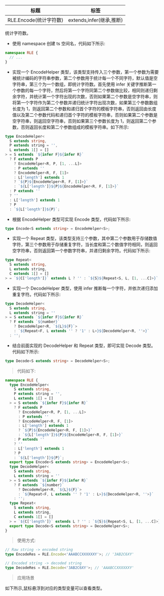 | 标题                   | 标签                     |
| ---------------------- | ------------------------ |
| RLE.Encode(统计字符数) | extends,infer(继承,推断) |

统计字符数。

- 使用 namespace 创建 ts 空间名，代码如下所示:

```ts
namespace RLE {
  // ...
}
```

- 实现一个 EncodeHelper 类型，该类型支持传入三个参数，第一个参数为需要被统计编码的字符串参数，第二个参数用于统计每一个不同字符，默认值是空字符串，第三个为一个数组，即统计字符数。首先使用 infer 关键字推断第一个参数的每一个字符，然后将第一个字符同第二个参数做比较，相同则递归剩余字符，并统计第一个字符出现的次数，否则如果第二个参数是空字符串，则将第一个字符作为第二个参数并递归统计字符出现次数，如果第三个参数数组长度为 1，则返回第二个参数和递归首个字符的模板字符串，否则返回由长度值以及第二个参数代码和递归首个字符的模板字符串，否则如果第二个参数是空字符串，则返回空字符串，否则如果第三个参数长度为 1，则返回第二个参数，否则返回长度和第二个参数组成的模板字符串。如下所示:

```ts
type EncodeHelper<
  S extends string,
  P extends string = '',
  L extends 1[] = []
> = S extends `${infer F}${infer R}`
  ? F extends P
    ? EncodeHelper<R, P, [1, ...L]>
    : P extends ''
    ? EncodeHelper<R, F, [1]>
    : L['length'] extends 1
    ? `${P}${EncodeHelper<R, F, [1]>}`
    : `${L['length']}${P}${EncodeHelper<R, F, [1]>}`
  : P extends ''
  ? ''
  : L['length'] extends 1
  ? P
  : `${L['length']}${P}`;
```

- 根据 EncodeHelper 类型可实现 Encode 类型，代码如下所示:

```ts
type Encode<S extends string> = EncodeHelper<S>;
```

- 实现一个 Repeat 类型，该类型支持三个参数，其中第二个参数用于存储数值字符，第三个参数用于存储重复字符，当长度和第二个数值字符相同，则返回空字符串，否则返回第一个参数字符串，并递归剩余字符。代码如下所示:

```ts
type Repeat<
  S extends string,
  L extends string,
  C extends 1[] = []
> = `${C['length']}` extends L ? '' : `${S}${Repeat<S, L, [1, ...C]>}`;
```

- 实现一个 DecodeHelper 类型，使用 infer 推断每一个字符，并依次递归添加重复字符。代码如下所示:

```ts
type DecodeHelper<
  S extends string,
  L extends string = ''
> = S extends `${infer F}${infer R}`
  ? F extends `${number}`
    ? DecodeHelper<R, `${L}${F}`>
    : `${Repeat<F, L extends '' ? '1' : L>}${DecodeHelper<R, ''>}`
  : '';
```

- 结合前面实现的 DecodeHelper 和 Repeat 类型，即可实现 Decode 类型。代码如下所示:

```ts
type Decode<S extends string> = DecodeHelper<S>;
```

> 代码如下:

```ts
namespace RLE {
  type EncodeHelper<
    S extends string,
    P extends string = '',
    L extends 1[] = []
  > = S extends `${infer F}${infer R}`
    ? F extends P
      ? EncodeHelper<R, P, [1, ...L]>
      : P extends ''
      ? EncodeHelper<R, F, [1]>
      : L['length'] extends 1
      ? `${P}${EncodeHelper<R, F, [1]>}`
      : `${L['length']}${P}${EncodeHelper<R, F, [1]>}`
    : P extends ''
    ? ''
    : L['length'] extends 1
    ? P
    : `${L['length']}${P}`;
  export type Encode<S extends string> = EncodeHelper<S>;
  type DecodeHelper<
    S extends string,
    L extends string = ''
  > = S extends `${infer F}${infer R}`
    ? F extends `${number}`
      ? DecodeHelper<R, `${L}${F}`>
      : `${Repeat<F, L extends '' ? '1' : L>}${DecodeHelper<R, ''>}`
    : '';
  type Repeat<
    S extends string,
    L extends string,
    C extends 1[] = []
  > = `${C['length']}` extends L ? '' : `${S}${Repeat<S, L, [1, ...C]>}`;
  export type Decode<S extends string> = DecodeHelper<S>;
}
```

> 使用方式:

```ts
// Raw string -> encoded string
type EncodeRes = RLE.Encode<'AAABCCXXXXXXY'>; // '3AB2C6XY'

// Encoded string -> decoded string
type DecodeRes = RLE.Decode<'3AB2C6XY'>; // 'AAABCCXXXXXXY'
```

> 应用场景

如下所示,鼠标悬浮到对应的类型变量可以查看类型。

<div class="code-editor" data-url="codes/typescript/demo/RLE.Encode.ts" data-language="typescript"></div>
